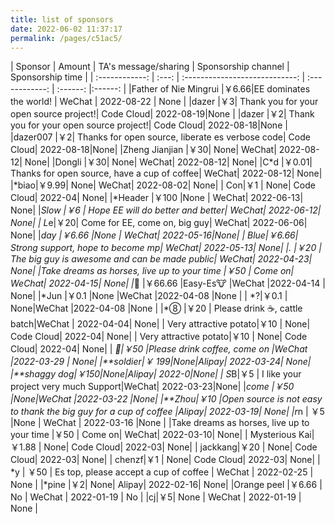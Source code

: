 ```yaml
---
title: list of sponsors
date: 2022-06-02 11:37:17
permalink: /pages/c51ac5/
---
```



| Sponsor | Amount | TA's message/sharing | Sponsorship channel | Sponsorship time |
| :------------: | :---: | :----------------------------: | :------------: | :------: |:------: |
|Father of Nie Mingrui |￥6.66|EE dominates the world! | WeChat | 2022-08-22 | None |
|dazer |￥3| Thank you for your open source project!| Code Cloud| 2022-08-19|None |
|dazer |￥2| Thank you for your open source project!| Code Cloud| 2022-08-18|None |
|dazer007 |￥2| Thanks for open source, liberate es verbose code| Code Cloud| 2022-08-18|None|
|Zheng Jianjian |￥30| None| WeChat| 2022-08-12| None|
|Dongli |￥30| None| WeChat| 2022-08-12| None|
|C*d |￥0.01| Thanks for open source, have a cup of coffee| WeChat| 2022-08-12| None|
|*biao|￥9.99| None| WeChat| 2022-08-02| None|
| Con|￥1 | None| Code Cloud| 2022-04| None|
|*Header |￥100 |None | WeChat| 2022-06-13| None|
|*Slow |￥6 | Hope EE will do better and better| WeChat| 2022-06-12| None|
| L*e|￥20| Come for EE, come on, big guy| WeChat| 2022-06-06| None|
|*day |￥6.66 |None | WeChat| 2022-05-16|None|
| *Blue|￥6.66| Strong support, hope to become mp| WeChat| 2022-05-13| None|
|*. |￥20 | The big guy is awesome and can be made public| WeChat| 2022-04-23| None|
|Take dreams as horses, live up to your time |￥50 | Come on| WeChat| 2022-04-15| None|
|*🐝 |￥66.66 |Easy-Es🐮 |WeChat |2022-04-14 | None|
|*Jun |￥0.1 |None |WeChat |2022-04-08 |None |
| *?|￥0.1 | None|WeChat |2022-04-08 |None |
|*⑧ |￥20 | Please drink ☕, cattle batch|WeChat | 2022-04-04| None|
| Very attractive potato|￥10 | None| Code Cloud| 2022-04| None|
| Very attractive potato|￥10 | None| Code Cloud| 2022-04| None|
| *🐸|￥50 |Please drink coffee, come on |WeChat |2022-03-29 | None|
|**soldier|￥ 199|None|Alipay| 2022-03-24| None|
|**shaggy dog|￥150|None|Alipay| 2022-0|None|
| S*B|￥5 | I like your project very much Support|WeChat| 2022-03-23|None|
|*come |￥50 |None|WeChat |2022-03-22 |None|
|**Zhou|￥10 |Open source is not easy to thank the big guy for a cup of coffee |Alipay| 2022-03-19| None|
|r*n | ￥5 |None | WeChat | 2022-03-16 |None |
|Take dreams as horses, live up to your time |￥50 | Come on| WeChat| 2022-03-10| None|
| Mysterious Kai|￥1.88 | None| Code Cloud| 2022-03| None|
| jackkang|￥20 | None| Code Cloud| 2022-03| None|
| chenzf|￥1 | None| Code Cloud| 2022-03| None|
| *y | ￥50 | Es top, please accept a cup of coffee | WeChat | 2022-02-25 | None |
|*pine |￥2| None| Alipay| 2022-02-16| None|
|Orange peel |￥6.66 | No | WeChat | 2022-01-19 | No |
|cj|￥5| None | WeChat | 2022-01-19 | None |


































